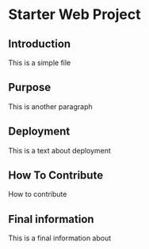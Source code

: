 # Starter Web Project

## Introduction
This is a simple file

## Purpose
This is another paragraph

## Deployment
This is a text about deployment

## How To Contribute
How to contribute

## Final information
This is a final information about